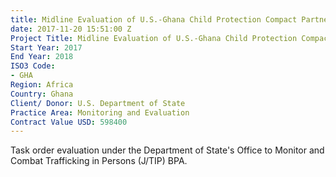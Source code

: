 ```yaml
---
title: Midline Evaluation of U.S.-Ghana Child Protection Compact Partnership
date: 2017-11-20 15:51:00 Z
Project Title: Midline Evaluation of U.S.-Ghana Child Protection Compact Partnership
Start Year: 2017
End Year: 2018
ISO3 Code:
- GHA
Region: Africa
Country: Ghana
Client/ Donor: U.S. Department of State
Practice Area: Monitoring and Evaluation
Contract Value USD: 598400
---
```


Task order evaluation under the Department of State's Office to Monitor and Combat Trafficking in Persons (J/TIP) BPA.